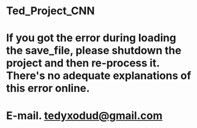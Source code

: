 # Ted_Project_CNN

# If you got the error during loading the save_file, please shutdown the project and then re-process it. There's no adequate explanations of this error online.

# E-mail. tedyxodud@gmail.com

